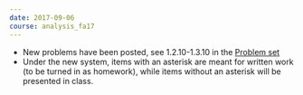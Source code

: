 ```yaml
---
date: 2017-09-06
course: analysis_fa17
---
```


- New problems have been posted, see 1.2.10-1.3.10 in the [Problem set](http://ckottke.ncf.edu/analysis/script.pdf)
- Under the new system, items with an asterisk are meant for written work (to be turned in as homework), while
items without an asterisk will be presented in class.

